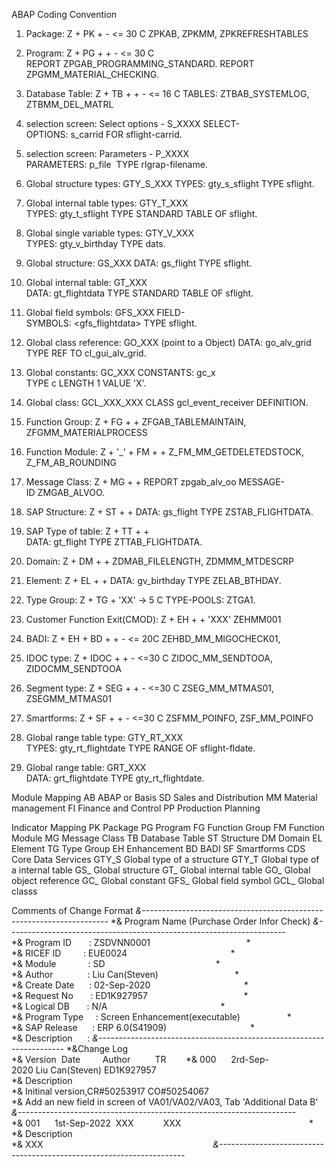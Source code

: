ABAP Coding Convention
1. Package: Z + PK + <Module or Function> - <= 30 C
ZPKAB, ZPKMM, ZPKREFRESHTABLES

2. Program: Z + PG + <Module or Function> + <short description> - <= 30 C
REPORT ZPGAB_PROGRAMMING_STANDARD.
REPORT ZPGMM_MATERIAL_CHECKING.

3. Database Table: Z + TB + <Module or Function> + <short description> - <= 16 C
TABLES: ZTBAB_SYSTEMLOG, ZTBMM_DEL_MATRL

4. selection screen: Select options - S_XXXX
SELECT-OPTIONS: s_carrid FOR sflight-carrid.

5. selection screen: Parameters - P_XXXX
PARAMETERS: p_file  TYPE rlgrap-filename.

6. Global structure types: GTY_S_XXX
TYPES: gty_s_sflight TYPE sflight.

7. Global internal table types: GTY_T_XXX
TYPES: gty_t_sflight TYPE STANDARD TABLE OF sflight.

8. Global single variable types: GTY_V_XXX
TYPES: gty_v_birthday TYPE dats.

9. Global structure: GS_XXX
DATA: gs_flight TYPE sflight.

10. Global internal table: GT_XXX
DATA: gt_flightdata TYPE STANDARD TABLE OF sflight.

11. Global field symbols: GFS_XXX
FIELD-SYMBOLS: <gfs_flightdata> TYPE sflight.

12. Global class reference: GO_XXX (point to a Object)
DATA: go_alv_grid TYPE REF TO cl_gui_alv_grid.

13. Global constants: GC_XXX
CONSTANTS: gc_x TYPE c LENGTH 1 VALUE 'X'.

14. Global class: GCL_XXX_XXX
CLASS gcl_event_receiver DEFINITION.

15. Function Group: Z + FG + <Module or Function> + <short description>
ZFGAB_TABLEMAINTAIN, ZFGMM_MATERIALPROCESS

16. Function Module: Z + '_' + FM + <Module or Function> + <short description>
Z_FM_MM_GETDELETEDSTOCK, Z_FM_AB_ROUNDING

17. Message Class: Z + MG + <Module or Function> + <short description>
REPORT zpgab_alv_oo MESSAGE-ID ZMGAB_ALVOO.

18. SAP Structure: Z + ST + <Module or Function> + <short description>
DATA: gs_flight TYPE ZSTAB_FLIGHTDATA.

19. SAP Type of table: Z + TT +<Module or Function> + <short description>
DATA: gt_flight TYPE ZTTAB_FLIGHTDATA.

20. Domain: Z + DM + <Module or Function> + <short description>
ZDMAB_FILELENGTH, ZDMMM_MTDESCRP

21. Element: Z + EL + <Module or Function> + <short description>
DATA: gv_birthday TYPE ZELAB_BTHDAY.

22. Type Group: Z + TG +  'XX' -> 5 C
TYPE-POOLS: ZTGA1.

23. Customer Function Exit(CMOD): Z + EH + <Module or Function> + 'XXX'
ZEHMM001

24. BADI: Z + EH + BD + <Module or Function> + <short description> - <= 20C
ZEHBD_MM_MIGOCHECK01, 

25. IDOC type: Z + IDOC +  <Module or Function> + <short description> - <=30 C
ZIDOC_MM_SENDTOOA, ZIDOCMM_SENDTOOA

26. Segment type: Z + SEG + <Module or Function> + <short description> - <=30 C
ZSEG_MM_MTMAS01, ZSEGMM_MTMAS01

27. Smartforms: Z + SF + <Module or Function> + <short description> - <=30 C
ZSFMM_POINFO, ZSF_MM_POINFO

28. Global range table type: GTY_RT_XXX
TYPES: gty_rt_flightdate TYPE RANGE OF sflight-fldate.

29. Global range table: GRT_XXX
DATA: grt_flightdate TYPE gty_rt_flightdate.




Module Mapping
AB
	ABAP or Basis
SD
	Sales and Distribution
MM
	Material management
FI
	Finance and Control
PP
	Production Planning

Indicator Mapping
PK
	Package
PG
	Program
FG
	Function Group
FM
	Function Module
MG
	Message Class
TB
	Database Table
ST
	Structure
DM
	Domain
EL
	Element
TG
	Type Group
EH
	Enhancement
BD
	BADI
SF
	Smartforms
CDS
	Core Data Services
GTY_S
	Global type of a structure
GTY_T
	Global type of a internal table
GS_
	Global structure
GT_
	Global internal table 
GO_
	Global object reference
GC_
	Global constant
GFS_
	Global field symbol
GCL_
	Global classs


Comments of Change Format
*&---------------------------------------------------------------------*
*& Program Name (Purchase Order Infor Check)
*&---------------------------------------------------------------------*
*& Program ID       : ZSDVNN0001                                       *
*& RICEF ID         : EUE0024                                          *
*& Module             : SD                                             *
*& Author              : Liu Can(Steven)                               *
*& Create Date      : 02-Sep-2020                                      *
*& Request No       : ED1K927957                                       *
*& Logical DB       : N/A                                              *
*& Program Type     : Screen Enhancement(executable)                   *
*& SAP Release      : ERP 6.0(S41909)                                  *
*& Description      :
*&---------------------------------------------------------------------*
*&Change Log                                                               
*& Version  Date         Author          TR       
*& 000      2rd-Sep-2020 Liu Can(Steven) ED1K927957  
*& Description                                                         
*& Initinal version,CR#50253917 CO#50254067 
*& Add an new field in screen of VA01/VA02/VA03, Tab 'Additional Data B'
*&---------------------------------------------------------------------*
*& 001      1st-Sep-2022  XXX            XXX                                                    *
*& Description                                                         
*& XXX                                                                    
*&---------------------------------------------------------------------*



